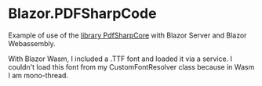 # Blazor.PDFSharpCode

Example of use of the [library PdfSharpCore](https://github.com/ststeiger/PdfSharpCore) with Blazor Server and Blazor Webassembly.

With Blazor Wasm, I included a .TTF font and loaded it via a service. I couldn't load this font from my CustomFontResolver class because in Wasm I am mono-thread. 
